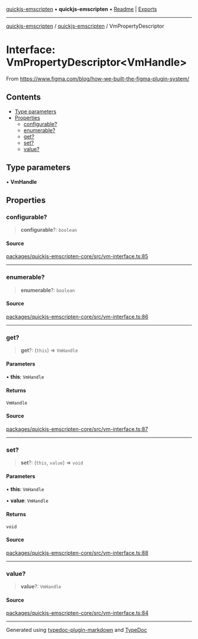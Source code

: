 [quickjs-emscripten](../../packages.md) • **quickjs-emscripten** • [Readme](../README.md) \| [Exports](../exports.md)

***

[quickjs-emscripten](../../packages.md) / [quickjs-emscripten](../exports.md) / VmPropertyDescriptor

# Interface: VmPropertyDescriptor\<VmHandle\>

From https://www.figma.com/blog/how-we-built-the-figma-plugin-system/

## Contents

- [Type parameters](VmPropertyDescriptor.md#type-parameters)
- [Properties](VmPropertyDescriptor.md#properties)
  - [configurable?](VmPropertyDescriptor.md#configurable)
  - [enumerable?](VmPropertyDescriptor.md#enumerable)
  - [get?](VmPropertyDescriptor.md#get)
  - [set?](VmPropertyDescriptor.md#set)
  - [value?](VmPropertyDescriptor.md#value)

## Type parameters

• **VmHandle**

## Properties

### configurable?

> **configurable**?: `boolean`

#### Source

[packages/quickjs-emscripten-core/src/vm-interface.ts:85](https://github.com/justjake/quickjs-emscripten/blob/main/packages/quickjs-emscripten-core/src/vm-interface.ts#L85)

***

### enumerable?

> **enumerable**?: `boolean`

#### Source

[packages/quickjs-emscripten-core/src/vm-interface.ts:86](https://github.com/justjake/quickjs-emscripten/blob/main/packages/quickjs-emscripten-core/src/vm-interface.ts#L86)

***

### get?

> **get**?: (`this`) => `VmHandle`

#### Parameters

• **this**: `VmHandle`

#### Returns

`VmHandle`

#### Source

[packages/quickjs-emscripten-core/src/vm-interface.ts:87](https://github.com/justjake/quickjs-emscripten/blob/main/packages/quickjs-emscripten-core/src/vm-interface.ts#L87)

***

### set?

> **set**?: (`this`, `value`) => `void`

#### Parameters

• **this**: `VmHandle`

• **value**: `VmHandle`

#### Returns

`void`

#### Source

[packages/quickjs-emscripten-core/src/vm-interface.ts:88](https://github.com/justjake/quickjs-emscripten/blob/main/packages/quickjs-emscripten-core/src/vm-interface.ts#L88)

***

### value?

> **value**?: `VmHandle`

#### Source

[packages/quickjs-emscripten-core/src/vm-interface.ts:84](https://github.com/justjake/quickjs-emscripten/blob/main/packages/quickjs-emscripten-core/src/vm-interface.ts#L84)

***

Generated using [typedoc-plugin-markdown](https://www.npmjs.com/package/typedoc-plugin-markdown) and [TypeDoc](https://typedoc.org/)
